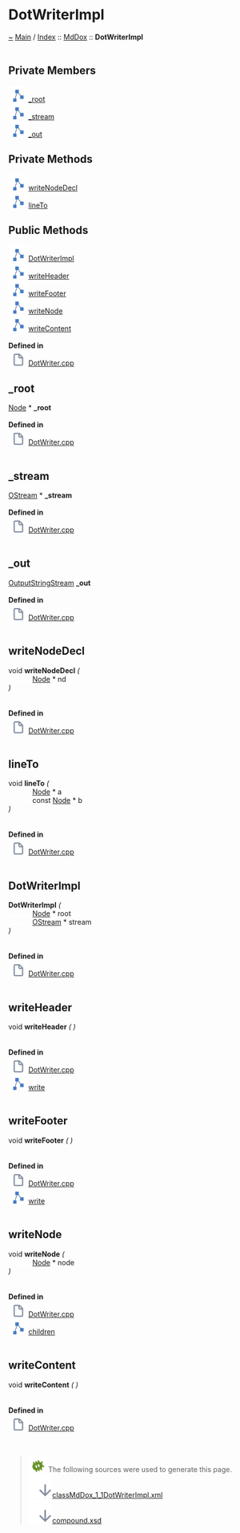 <!DOCTYPE html>
<html>
<head>
<meta http-equiv="Content-Type" content="text/xhtml;charset=UTF-8"/>
<meta http-equiv="X-UA-Compatible" content="IE=9" />
<meta http-equiv="Content-Type" content="text/xhtml;charset=UTF-8"/>
<meta name="robots" content="noindex" />
<meta name="generator" content="MdDox"/>
<meta name="viewport" content="width=device-width, initial-scale=1"/>
<link href="style.css" rel="stylesheet" type="text/css"/>
<title>DotWriterImpl</title>
</head>
<body>
<div class="document">
<div class="document-header">
<a id="dotwriterimpl"></a>
<h1>DotWriterImpl</h1>
<a id="classMdDox_1_1DotWriterImpl"></a>
<a id="mddoxdotwriterimpl"></a>
<a href="https://github.com/CharlesCarley/MdDoc">~</a>
<a href="indexpage.md#main">Main</a>
<span class="inline-text">/</span>
<a href="indexpage.md#index">Index</a>
<span class="inline-text">::</span>
<a href="namespaceMdDox.md#mddox">MdDox</a>
<span class="inline-text">::</span>
<span class="bold-text"><b>DotWriterImpl</b></span>
<br/>
<br/>
<a id="private-members"></a>
<h2>Private Members</h2>
<span class="icon-list-item"><a href="#_root" class="icon-list-item"><img src="../images/class24px.svg" class="icon-list-item"/><span class="icon-list-item">_root</span>
</a>
</span>
<br/>
<span class="icon-list-item"><a href="#_stream" class="icon-list-item"><img src="../images/class24px.svg" class="icon-list-item"/><span class="icon-list-item">_stream</span>
</a>
</span>
<br/>
<span class="icon-list-item"><a href="#_out" class="icon-list-item"><img src="../images/class24px.svg" class="icon-list-item"/><span class="icon-list-item">_out</span>
</a>
</span>
<br/>
<a id="private-methods"></a>
<h2>Private Methods</h2>
<span class="icon-list-item"><a href="#writenodedecl" class="icon-list-item"><img src="../images/class24px.svg" class="icon-list-item"/><span class="icon-list-item">writeNodeDecl</span>
</a>
</span>
<br/>
<span class="icon-list-item"><a href="#lineto" class="icon-list-item"><img src="../images/class24px.svg" class="icon-list-item"/><span class="icon-list-item">lineTo</span>
</a>
</span>
<br/>
<a id="public-methods"></a>
<h2>Public Methods</h2>
<span class="icon-list-item"><a href="#dotwriterimpl" class="icon-list-item"><img src="../images/class24px.svg" class="icon-list-item"/><span class="icon-list-item">DotWriterImpl</span>
</a>
</span>
<br/>
<span class="icon-list-item"><a href="#writeheader" class="icon-list-item"><img src="../images/class24px.svg" class="icon-list-item"/><span class="icon-list-item">writeHeader</span>
</a>
</span>
<br/>
<span class="icon-list-item"><a href="#writefooter" class="icon-list-item"><img src="../images/class24px.svg" class="icon-list-item"/><span class="icon-list-item">writeFooter</span>
</a>
</span>
<br/>
<span class="icon-list-item"><a href="#writenode" class="icon-list-item"><img src="../images/class24px.svg" class="icon-list-item"/><span class="icon-list-item">writeNode</span>
</a>
</span>
<br/>
<span class="icon-list-item"><a href="#writecontent" class="icon-list-item"><img src="../images/class24px.svg" class="icon-list-item"/><span class="icon-list-item">writeContent</span>
</a>
</span>
<br/>
<br/>
<span class="bold-text"><b>Defined in</b></span>
<br/>
<span class="icon-list-item"><a href="https://github.com/CharlesCarley/MdDoc/blob/master/Source/MdDoxTree/DotWriter.cpp#L35" class="icon-list-item"><img src="../images/file24px.svg" class="icon-list-item"/><span class="icon-list-item">DotWriter.cpp</span>
</a>
</span>
<br/>
<a id="_root"></a>
<h2>_root</h2>
<a href="classMdDox_1_1Xml_1_1Node.md#node">Node</a>
<span class="inline-text"> *</span>
<span class="bold-text"><b>_root</b></span>
<br/>
<br/>
<span class="bold-text"><b>Defined in</b></span>
<br/>
<span class="icon-list-item"><a href="https://github.com/CharlesCarley/MdDoc/blob/master/Source/MdDoxTree/DotWriter.cpp#L37" class="icon-list-item"><img src="../images/file24px.svg" class="icon-list-item"/><span class="icon-list-item">DotWriter.cpp</span>
</a>
</span>
<br/>
<br/>
<a id="_stream"></a>
<h2>_stream</h2>
<a href="namespaceMdDox.md#ostream">OStream</a>
<span class="inline-text"> *</span>
<span class="bold-text"><b>_stream</b></span>
<br/>
<br/>
<span class="bold-text"><b>Defined in</b></span>
<br/>
<span class="icon-list-item"><a href="https://github.com/CharlesCarley/MdDoc/blob/master/Source/MdDoxTree/DotWriter.cpp#L38" class="icon-list-item"><img src="../images/file24px.svg" class="icon-list-item"/><span class="icon-list-item">DotWriter.cpp</span>
</a>
</span>
<br/>
<br/>
<a id="_out"></a>
<h2>_out</h2>
<a href="namespaceMdDox.md#outputstringstream">OutputStringStream</a>
<span class="bold-text"><b>_out</b></span>
<br/>
<br/>
<span class="bold-text"><b>Defined in</b></span>
<br/>
<span class="icon-list-item"><a href="https://github.com/CharlesCarley/MdDoc/blob/master/Source/MdDoxTree/DotWriter.cpp#L39" class="icon-list-item"><img src="../images/file24px.svg" class="icon-list-item"/><span class="icon-list-item">DotWriter.cpp</span>
</a>
</span>
<br/>
<br/>
<a id="writenodedecl"></a>
<h2>writeNodeDecl</h2>
<span class="inline-text">void</span>
<span class="bold-text"><b>writeNodeDecl</b></span>
<span class="italic-text"><i>(</i></span>
<div class="paragraph">
<span class="paragraph"><img src="../images/horSpace24px.svg"/><a href="classMdDox_1_1Xml_1_1Node.md#node">Node</a>
<span class="inline-text"> *</span>
<span class="inline-text">nd</span>
</span>
</div>
<span class="italic-text"><i>)</i></span>
<br/>
<br/>
<br/>
<span class="bold-text"><b>Defined in</b></span>
<br/>
<span class="icon-list-item"><a href="https://github.com/CharlesCarley/MdDoc/blob/master/Source/MdDoxTree/DotWriter.cpp#L41" class="icon-list-item"><img src="../images/file24px.svg" class="icon-list-item"/><span class="icon-list-item">DotWriter.cpp</span>
</a>
</span>
<br/>
<br/>
<a id="lineto"></a>
<h2>lineTo</h2>
<span class="inline-text">void</span>
<span class="bold-text"><b>lineTo</b></span>
<span class="italic-text"><i>(</i></span>
<div class="paragraph">
<span class="paragraph"><img src="../images/horSpace24px.svg"/><a href="classMdDox_1_1Xml_1_1Node.md#node">Node</a>
<span class="inline-text"> *</span>
<span class="inline-text">a</span>
</span>
</div>
<div class="paragraph">
<span class="paragraph"><img src="../images/horSpace24px.svg"/><span class="inline-text">const </span>
<a href="classMdDox_1_1Xml_1_1Node.md#node">Node</a>
<span class="inline-text"> *</span>
<span class="inline-text">b</span>
</span>
</div>
<span class="italic-text"><i>)</i></span>
<br/>
<br/>
<br/>
<span class="bold-text"><b>Defined in</b></span>
<br/>
<span class="icon-list-item"><a href="https://github.com/CharlesCarley/MdDoc/blob/master/Source/MdDoxTree/DotWriter.cpp#L56" class="icon-list-item"><img src="../images/file24px.svg" class="icon-list-item"/><span class="icon-list-item">DotWriter.cpp</span>
</a>
</span>
<br/>
<br/>
<a id="dotwriterimpl"></a>
<h2>DotWriterImpl</h2>
<span class="bold-text"><b>DotWriterImpl</b></span>
<span class="italic-text"><i>(</i></span>
<div class="paragraph">
<span class="paragraph"><img src="../images/horSpace24px.svg"/><a href="classMdDox_1_1Xml_1_1Node.md#node">Node</a>
<span class="inline-text"> *</span>
<span class="inline-text">root</span>
</span>
</div>
<div class="paragraph">
<span class="paragraph"><img src="../images/horSpace24px.svg"/><a href="namespaceMdDox.md#ostream">OStream</a>
<span class="inline-text"> *</span>
<span class="inline-text">stream</span>
</span>
</div>
<span class="italic-text"><i>)</i></span>
<br/>
<br/>
<br/>
<span class="bold-text"><b>Defined in</b></span>
<br/>
<span class="icon-list-item"><a href="https://github.com/CharlesCarley/MdDoc/blob/master/Source/MdDoxTree/DotWriter.cpp#L65" class="icon-list-item"><img src="../images/file24px.svg" class="icon-list-item"/><span class="icon-list-item">DotWriter.cpp</span>
</a>
</span>
<br/>
<br/>
<a id="writeheader"></a>
<h2>writeHeader</h2>
<span class="inline-text">void</span>
<span class="bold-text"><b>writeHeader</b></span>
<span class="italic-text"><i>(</i></span>
<span class="italic-text"><i>)</i></span>
<br/>
<br/>
<br/>
<span class="bold-text"><b>Defined in</b></span>
<br/>
<span class="icon-list-item"><a href="https://github.com/CharlesCarley/MdDoc/blob/master/Source/MdDoxTree/DotWriter.cpp#L71" class="icon-list-item"><img src="../images/file24px.svg" class="icon-list-item"/><span class="icon-list-item">DotWriter.cpp</span>
</a>
</span>
<br/>
<span class="icon-list-item"><a href="namespaceMdDox_1_1WriteUtils.md#write" class="icon-list-item"><img src="../images/class24px.svg" class="icon-list-item"/><span class="icon-list-item">write</span>
</a>
</span>
<br/>
<br/>
<a id="writefooter"></a>
<h2>writeFooter</h2>
<span class="inline-text">void</span>
<span class="bold-text"><b>writeFooter</b></span>
<span class="italic-text"><i>(</i></span>
<span class="italic-text"><i>)</i></span>
<br/>
<br/>
<br/>
<span class="bold-text"><b>Defined in</b></span>
<br/>
<span class="icon-list-item"><a href="https://github.com/CharlesCarley/MdDoc/blob/master/Source/MdDoxTree/DotWriter.cpp#L83" class="icon-list-item"><img src="../images/file24px.svg" class="icon-list-item"/><span class="icon-list-item">DotWriter.cpp</span>
</a>
</span>
<br/>
<span class="icon-list-item"><a href="namespaceMdDox_1_1WriteUtils.md#write" class="icon-list-item"><img src="../images/class24px.svg" class="icon-list-item"/><span class="icon-list-item">write</span>
</a>
</span>
<br/>
<br/>
<a id="writenode"></a>
<h2>writeNode</h2>
<span class="inline-text">void</span>
<span class="bold-text"><b>writeNode</b></span>
<span class="italic-text"><i>(</i></span>
<div class="paragraph">
<span class="paragraph"><img src="../images/horSpace24px.svg"/><a href="classMdDox_1_1Xml_1_1Node.md#node">Node</a>
<span class="inline-text"> *</span>
<span class="inline-text">node</span>
</span>
</div>
<span class="italic-text"><i>)</i></span>
<br/>
<br/>
<br/>
<span class="bold-text"><b>Defined in</b></span>
<br/>
<span class="icon-list-item"><a href="https://github.com/CharlesCarley/MdDoc/blob/master/Source/MdDoxTree/DotWriter.cpp#L88" class="icon-list-item"><img src="../images/file24px.svg" class="icon-list-item"/><span class="icon-list-item">DotWriter.cpp</span>
</a>
</span>
<br/>
<span class="icon-list-item"><a href="classMdDox_1_1Xml_1_1Node.md#children" class="icon-list-item"><img src="../images/class24px.svg" class="icon-list-item"/><span class="icon-list-item">children</span>
</a>
</span>
<br/>
<br/>
<a id="writecontent"></a>
<h2>writeContent</h2>
<span class="inline-text">void</span>
<span class="bold-text"><b>writeContent</b></span>
<span class="italic-text"><i>(</i></span>
<span class="italic-text"><i>)</i></span>
<br/>
<br/>
<br/>
<span class="bold-text"><b>Defined in</b></span>
<br/>
<span class="icon-list-item"><a href="https://github.com/CharlesCarley/MdDoc/blob/master/Source/MdDoxTree/DotWriter.cpp#L97" class="icon-list-item"><img src="../images/file24px.svg" class="icon-list-item"/><span class="icon-list-item">DotWriter.cpp</span>
</a>
</span>
<br/>
<br/>
<br/>
<blockquote>
<img src="../images/debug24px.svg"/><span class="inline-text">The following sources were used to generate this page.</span>
<br/>
<span class="icon-list-item"><a href="../xml/classMdDox_1_1DotWriterImpl.xml#L1" class="icon-list-item"><img src="../images/lookInside24px.svg" class="icon-list-item"/><span class="icon-list-item">classMdDox_1_1DotWriterImpl.xml</span>
</a>
</span>
<br/>
<span class="icon-list-item"><a href="../xml/compound.xsd#L1" class="icon-list-item"><img src="../images/lookInside24px.svg" class="icon-list-item"/><span class="icon-list-item">compound.xsd</span>
</a>
</span>
</blockquote>
</div>
</div>
</body>
</html>
